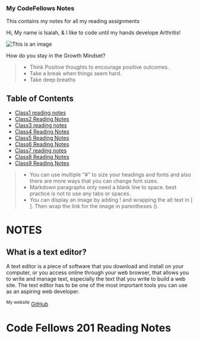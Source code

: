 ### My CodeFellows Notes
This contains my notes for all my reading assignments

Hi, My name is Isaiah, & I like to code until my hands develope Arthritis!

![This is an image](https://scontent-dfw5-1.xx.fbcdn.net/v/t39.30808-6/256588915_110231701472309_4073553894103611591_n.jpg?_nc_cat=111&ccb=1-7&_nc_sid=8bfeb9&_nc_ohc=i2-oE7fIWf8AX-GmjY3&_nc_ht=scontent-dfw5-1.xx&oh=00_AT-93w8U6IzK94MhLawKbqhZRkmecKKScBM_ba3C2v7wMA&oe=63120EFF)



How do you stay in the Growth Mindset?
>- Think Positive thoughts to encourage positive outcomes.
>- Take a break when things seem hard.
>- Take deep breaths


## Table of Contents
- [Class1 reading notes](class1.md)
- [Class2 Reading Notes](class2.md)
- [Class3 reading notes](class3.md)
- [Class4 Reading Notes](class4.md)
- [Class5 Reading Notes](class5.md)
- [Class6 Reading Notes](class6.md)
- [Class7 reading notes](class7.md)
- [Class8 Reading Notes](class8.md)
- [Class9 Reading Notes](class9.md)




>- You can use multiple "#" to size your headings and fonts and also there are more ways that you can change font sizes.
>- Markdown paragraphs only need a blank line to space. best practice is not to use any tabs or spaces.
>- You can display an image by adding ! and wrapping the alt text in [ ]. Then wrap the link for the image in parentheses ().



# NOTES
## What is a text editor?
A text editor is a piece of software that you download and install on
your computer, or you access online through your web browser, that
allows you to write and manage text, especially the text that you write
to build a web site. The text editor has to be one of the most
important tools you can use as an aspiring web developer.





<sup>My website</sup> [GitHub](https://codinglean.github.io/reading-notes/)


# Code Fellows 201 Reading Notes
